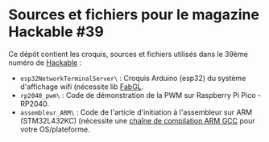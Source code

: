 Sources et fichiers pour le magazine Hackable #39
=================================================

Ce dépôt contient les croquis, sources et fichiers utilisés dans le 39ème numéro de [Hackable](https://boutique.ed-diamond.com/abonnements/9-hackable-magazine) :

* `esp32NetworkTerminalServer\` : Croquis Arduino (esp32) du système d'affichage wifi (nécessite lib [FabGL](https://github.com/fdivitto/FabGL).
* `rp2040_pwm\` : Code de démonstration de la PWM sur Raspberry Pi Pico - RP2040.
* `assembleur_ARM\` : Code de l'article d'initiation à l'assembleur sur ARM (STM32L432KC) (nécessite une [chaîne de compilation ARM GCC](https://developer.arm.com/tools-and-software/open-source-software/developer-tools/gnu-toolchain/gnu-rm/downloads) pour votre OS/plateforme.
